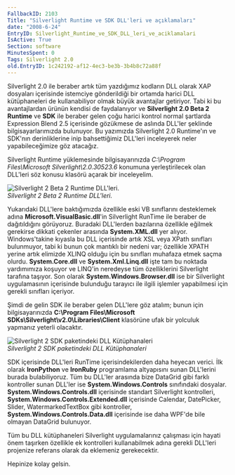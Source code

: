 ```yaml
---
FallbackID: 2103
Title: "Silverlight Runtime ve SDK DLL'leri ve açıklamaları"
date: "2008-6-24"
EntryID: Silverlight_Runtime_ve_SDK_DLL_leri_ve_aciklamalari
IsActive: True
Section: software
MinutesSpent: 0
Tags: Silverlight 2.0
old.EntryID: 1c242192-af12-4ec3-be3b-3b4b8c72a88f
---
```

Silverlight 2.0 ile beraber artık tüm yazdığımız kodların DLL olarak XAP
dosyaları içerisinde istemciye gönderildiği bir ortamda harici DLL
kütüphaneleri de kullanabiliyor olmak büyük avantajlar getiriyor. Tabi
ki bu avantajlardan ürünün kendisi de faydalanıyor ve **Silverlight 2.0
Beta 2 Runtime** ve **SDK** ile beraber gelen çoğu harici kontrol normal
şartlarda Expression Blend 2.5 içerisinde gözükmese de aslında DLL'ler
şeklinde bilgisayarlarımızda bulunuyor. Bu yazımızda Silverlight 2.0
Runtime'ın ve SDK'nın derinliklerine inip bahsettiğimiz DLL'leri
inceleyerek neler yapabileceğimize göz atacağız.

Silverlight Runtime yüklemesinde bilgisayarınızda *C:\\Program
Files\\Microsoft Silverlight\\2.0.30523.6* konumuna yerleştirilecek olan
DLL'leri söz konusu klasörü açarak bir inceleyelim.

![Silverlight 2 Beta 2 Runtime
DLL'leri.](media/Silverlight_Runtime_ve_SDK_DLL_leri_ve_aciklamalari/24062008_1.gif)\
*Silverlight 2 Beta 2 Runtime DLL'leri.*

Yukarıdaki DLL'lere baktığımızda özellikle eski VB sınıflarını
desteklemek adına **Microsoft.VisualBasic.dll**'in Silverlight RunTime
ile beraber de dağıtıldığını görüyoruz. Buradaki DLL'lerden bazılarına
özellikle eğilmek gerekirse dikkati çekenler arasında **System.XML.dll**
yer alıyor. Windows'takine kıyasla bu DLL içerisinde artık XSL veya
XPath sınıfları bulunmuyor, tabi ki bunun çok mantıklı bir nedeni var;
özellikle XPATH yerine artık elimizde XLINQ olduğu için bu sınıfları
muhafaza etmek saçma olurdu. **System.Core.dll** ve
**System.Xml.Linq.dll** işte tam bu noktada yardımımıza koşuyor ve
LINQ'in neredeyse tüm özelliklerini Silverlight tarafına taşıyor. Son
olarak **System.Windows.Browser.dll** ise bir Silverlight uygulamasının
içerisinde bulunduğu tarayıcı ile ilgili işlemler yapabilmesi için
gerekli sınıfları içeriyor.

Şimdi de gelin SDK ile beraber gelen DLL'lere göz atalım; bunun için
bilgisayarınızda **C:\\Program Files\\Microsoft
SDKs\\Silverlight\\v2.0\\Libraries\\Client** klasörüne ufak bir yolculuk
yapmanız yeterli olacaktır.

![Silverlight 2 SDK paketindeki DLL
Kütüphanaleri](media/Silverlight_Runtime_ve_SDK_DLL_leri_ve_aciklamalari/24062008_2.gif)\
*Silverlight 2 SDK paketindeki DLL Kütüphanaleri*

SDK içerisinde DLL'leri RunTime içerisindekilerden daha heyecan verici.
İlk olarak **IronPython** ve **IronRuby** programlama altyapısını sunan
DLL'lerini burada bulabiliyoruz. Tüm bu DLL'ler arasında bize DataGrid
gibi farklı kontroller sunan DLL'ler ise **System.Windows.Controls**
sınıfındaki dosyalar. **System.Windows.Controls.dll** içerisinde
standart Silverlight kontrolleri,
**System.Windows.Controls.Extended.dll** içerisinde Calendar,
DatePicker, Slider, WatermarkedTextBox gibi kontroller,
**System.Windows.Controls.Data.dll** içerisinde ise daha WPF'de bile
olmayan DataGrid bulunuyor.

Tüm bu DLL kütüphaneleri Silverlight uygulamalarınız çalışması için
hayati önem taşırken özellikle ek kontrolleri kullanabilmek adına
gerekli DLL'leri projenize referans olarak da eklemeniz gerekecektir.

Hepinize kolay gelsin.


